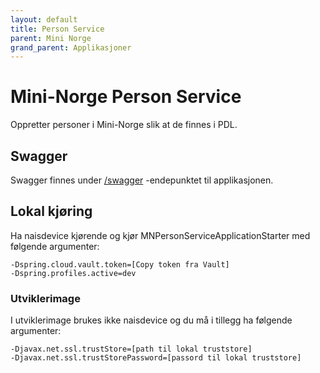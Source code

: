 ```yaml
---
layout: default
title: Person Service
parent: Mini Norge
grand_parent: Applikasjoner
---
```


# Mini-Norge Person Service

Oppretter personer i Mini-Norge slik at de finnes i PDL.

## Swagger
Swagger finnes under [/swagger](https://mn-person-service.dev.intern.nav.no/swagger) -endepunktet til applikasjonen.
 
## Lokal kjøring
Ha naisdevice kjørende og kjør MNPersonServiceApplicationStarter med følgende argumenter:
```
-Dspring.cloud.vault.token=[Copy token fra Vault]
-Dspring.profiles.active=dev
```
   
### Utviklerimage
I utviklerimage brukes ikke naisdevice og du må i tillegg ha følgende argumenter:
```
-Djavax.net.ssl.trustStore=[path til lokal truststore]
-Djavax.net.ssl.trustStorePassword=[passord til lokal truststore]
```
